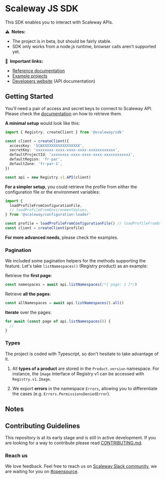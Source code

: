# Scaleway JS SDK

This SDK enables you to interact with Scaleway APIs.

**⚠️  Notes:**
* The project is in beta, but should be fairly stable.
* SDK only works from a node.js runtime, browser calls aren't supported yet.

**🔗  Important links:**
* [Reference documentation](https://scaleway.github.io/scaleway-sdk-js)
* [Example projects](./examples)
* [Developers website](https://developers.scaleway.com) (API documentation)

## Getting Started

You'll need a pair of access and secret keys to connect to Scaleway API. Please check the [documentation](https://www.scaleway.com/docs/console/my-project/how-to/generate-api-key) on how to retrieve them.

**A minimal setup** would look like this:

```ts
import { Registry, createClient } from '@scaleway/sdk'

const client = createClient({
  accessKey: 'SCWXXXXXXXXXXXXXXXXX',
  secretKey: 'xxxxxxxx-xxxx-xxxx-xxxx-xxxxxxxxxxxx',
  defaultProjectId: 'xxxxxxxx-xxxx-xxxx-xxxx-xxxxxxxxxxxx',
  defaultRegion: 'fr-par',
  defaultZone: 'fr-par-1',
})

const api = new Registry.v1.API(client)
```

**For a simpler setup**, you could retrieve the profile from either the configuration file or the environment variables:

```ts
import { 
  loadProfileFromConfigurationFile, 
  // loadProfileFromEnvironmentValues,
} from '@scaleway/configuration-loader'

const profile = loadProfileFromConfigurationFile() // loadProfileFromEnvironmentValues()
const client = createClient(profile)
```

**For more advanced needs**, please check the examples.

### Pagination

We included some pagination helpers for the methods supporting the feature. Let's take `listNamespaces()` (Registry product) as an example:

Retrieve the **first page**:

```ts
const namespaces = await api.listNamespaces(/*{ page: 1 }*/)
```

Retrieve **all the pages**:
```ts
const allNamespaces = await api.listNamespaces().all()
```

**Iterate** over the pages:
```ts
for await (const page of api.listNamespaces()) {
  // 
}
```

### Types

The project is coded with Typescript, so don't hesitate to take advantage of it.

1. All **types of a product** are stored in the `Product.version` namespace. For instance, the `Image` interface of Registry v1 can be accessed with `Registry.v1.Image`.

2. We export **errors** in the namespace `Errors`, allowing you to differentiate the cases (e.g. `Errors.PermissionsDeniedError`).

## Notes

## Contributing Guidelines

This repository is at its early stage and is still in active development.
If you are looking for a way to contribute please read [CONTRIBUTING.md](./CONTRIBUTING.md).

### Reach us

We love feedback. Feel free to reach us on [Scaleway Slack community](https://slack.scaleway.com/), we are waiting for you on [#opensource](https://scaleway-community.slack.com/app_redirect?channel=opensource).
